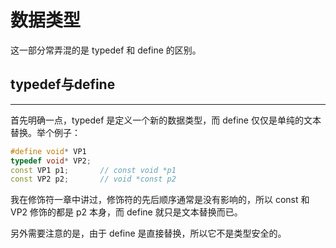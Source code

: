 # 数据类型

这一部分常弄混的是 typedef 和 define 的区别。

## typedef与define

---

首先明确一点，typedef 是定义一个新的数据类型，而 define 仅仅是单纯的文本替换。举个例子：

```cpp
#define void* VP1
typedef void* VP2;
const VP1 p1;       // const void *p1
const VP2 p2;       // void *const p2
```

我在修饰符一章中讲过，修饰符的先后顺序通常是没有影响的，所以 const 和 VP2 修饰的都是 p2 本身，而 define 就只是文本替换而已。

另外需要注意的是，由于 define 是直接替换，所以它不是类型安全的。